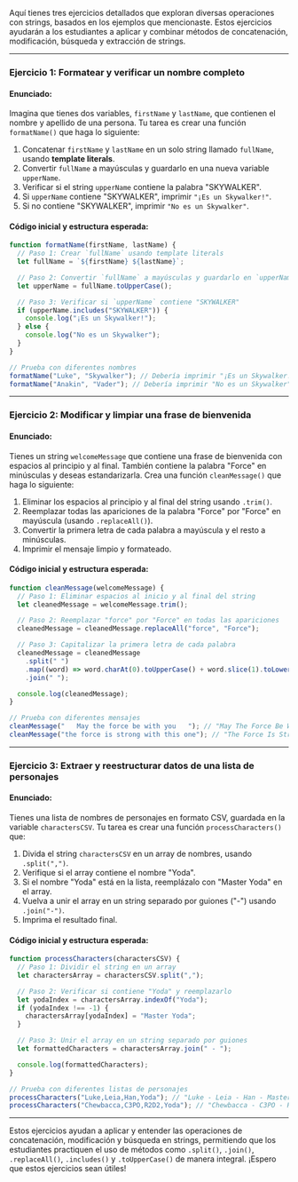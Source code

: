 Aquí tienes tres ejercicios detallados que exploran diversas operaciones con strings, basados en los ejemplos que mencionaste. Estos ejercicios ayudarán a los estudiantes a aplicar y combinar métodos de concatenación, modificación, búsqueda y extracción de strings.

---

### **Ejercicio 1: Formatear y verificar un nombre completo**

#### Enunciado:

Imagina que tienes dos variables, `firstName` y `lastName`, que contienen el nombre y apellido de una persona. Tu tarea es crear una función `formatName()` que haga lo siguiente:

1. Concatenar `firstName` y `lastName` en un solo string llamado `fullName`, usando **template literals**.
2. Convertir `fullName` a mayúsculas y guardarlo en una nueva variable `upperName`.
3. Verificar si el string `upperName` contiene la palabra "SKYWALKER".
4. Si `upperName` contiene "SKYWALKER", imprimir `"¡Es un Skywalker!"`.
5. Si no contiene "SKYWALKER", imprimir `"No es un Skywalker"`.

#### Código inicial y estructura esperada:

```javascript
function formatName(firstName, lastName) {
  // Paso 1: Crear `fullName` usando template literals
  let fullName = `${firstName} ${lastName}`;

  // Paso 2: Convertir `fullName` a mayúsculas y guardarlo en `upperName`
  let upperName = fullName.toUpperCase();

  // Paso 3: Verificar si `upperName` contiene "SKYWALKER"
  if (upperName.includes("SKYWALKER")) {
    console.log("¡Es un Skywalker!");
  } else {
    console.log("No es un Skywalker");
  }
}

// Prueba con diferentes nombres
formatName("Luke", "Skywalker"); // Debería imprimir "¡Es un Skywalker!"
formatName("Anakin", "Vader"); // Debería imprimir "No es un Skywalker"
```

---

### **Ejercicio 2: Modificar y limpiar una frase de bienvenida**

#### Enunciado:

Tienes un string `welcomeMessage` que contiene una frase de bienvenida con espacios al principio y al final. También contiene la palabra "Force" en minúsculas y deseas estandarizarla. Crea una función `cleanMessage()` que haga lo siguiente:

1. Eliminar los espacios al principio y al final del string usando `.trim()`.
2. Reemplazar todas las apariciones de la palabra "Force" por "Force" en mayúscula (usando `.replaceAll()`).
3. Convertir la primera letra de cada palabra a mayúscula y el resto a minúsculas.
4. Imprimir el mensaje limpio y formateado.

#### Código inicial y estructura esperada:

```javascript
function cleanMessage(welcomeMessage) {
  // Paso 1: Eliminar espacios al inicio y al final del string
  let cleanedMessage = welcomeMessage.trim();

  // Paso 2: Reemplazar "force" por "Force" en todas las apariciones
  cleanedMessage = cleanedMessage.replaceAll("force", "Force");

  // Paso 3: Capitalizar la primera letra de cada palabra
  cleanedMessage = cleanedMessage
    .split(" ")
    .map((word) => word.charAt(0).toUpperCase() + word.slice(1).toLowerCase())
    .join(" ");

  console.log(cleanedMessage);
}

// Prueba con diferentes mensajes
cleanMessage("   May the force be with you   "); // "May The Force Be With You"
cleanMessage("the force is strong with this one"); // "The Force Is Strong With This One"
```

---

### **Ejercicio 3: Extraer y reestructurar datos de una lista de personajes**

#### Enunciado:

Tienes una lista de nombres de personajes en formato CSV, guardada en la variable `charactersCSV`. Tu tarea es crear una función `processCharacters()` que:

1. Divida el string `charactersCSV` en un array de nombres, usando `.split(",")`.
2. Verifique si el array contiene el nombre "Yoda".
3. Si el nombre "Yoda" está en la lista, reemplázalo con "Master Yoda" en el array.
4. Vuelva a unir el array en un string separado por guiones ("-") usando `.join("-")`.
5. Imprima el resultado final.

#### Código inicial y estructura esperada:

```javascript
function processCharacters(charactersCSV) {
  // Paso 1: Dividir el string en un array
  let charactersArray = charactersCSV.split(",");

  // Paso 2: Verificar si contiene "Yoda" y reemplazarlo
  let yodaIndex = charactersArray.indexOf("Yoda");
  if (yodaIndex !== -1) {
    charactersArray[yodaIndex] = "Master Yoda";
  }

  // Paso 3: Unir el array en un string separado por guiones
  let formattedCharacters = charactersArray.join(" - ");

  console.log(formattedCharacters);
}

// Prueba con diferentes listas de personajes
processCharacters("Luke,Leia,Han,Yoda"); // "Luke - Leia - Han - Master Yoda"
processCharacters("Chewbacca,C3PO,R2D2,Yoda"); // "Chewbacca - C3PO - R2D2 - Master Yoda"
```

---

Estos ejercicios ayudan a aplicar y entender las operaciones de concatenación, modificación y búsqueda en strings, permitiendo que los estudiantes practiquen el uso de métodos como `.split()`, `.join()`, `.replaceAll()`, `.includes()` y `.toUpperCase()` de manera integral. ¡Espero que estos ejercicios sean útiles!
